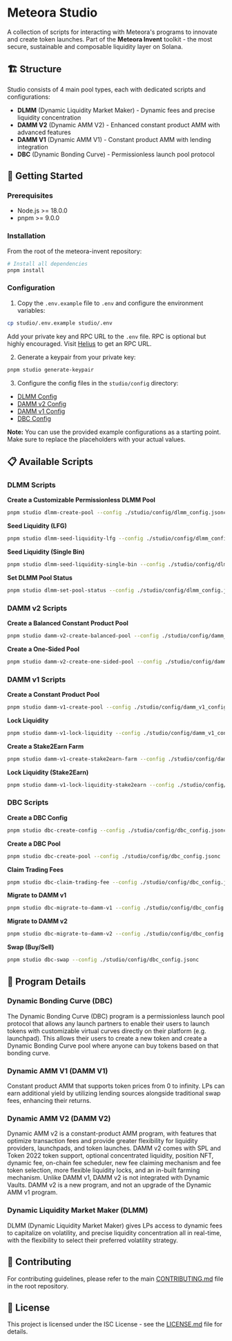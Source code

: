 # Meteora Studio

A collection of scripts for interacting with Meteora's programs to innovate and create token
launches. Part of the **Meteora Invent** toolkit - the most secure, sustainable and composable
liquidity layer on Solana.

## 🏗️ Structure

Studio consists of 4 main pool types, each with dedicated scripts and configurations:

- **DLMM** (Dynamic Liquidity Market Maker) - Dynamic fees and precise liquidity concentration
- **DAMM V2** (Dynamic AMM V2) - Enhanced constant product AMM with advanced features
- **DAMM V1** (Dynamic AMM V1) - Constant product AMM with lending integration
- **DBC** (Dynamic Bonding Curve) - Permissionless launch pool protocol

## 🚀 Getting Started

### Prerequisites

- Node.js >= 18.0.0
- pnpm >= 9.0.0

### Installation

From the root of the meteora-invent repository:

```bash
# Install all dependencies
pnpm install
```

### Configuration

1. Copy the `.env.example` file to `.env` and configure the environment variables:

```bash
cp studio/.env.example studio/.env
```

Add your private key and RPC URL to the `.env` file. RPC is optional but highly encouraged. Visit
[Helius](https://www.helius.dev/) to get an RPC URL.

2. Generate a keypair from your private key:

```bash
pnpm studio generate-keypair
```

3. Configure the config files in the `studio/config` directory:

- [DLMM Config](./config/dlmm_config.jsonc)
- [DAMM v2 Config](./config/damm_v2_config.jsonc)
- [DAMM v1 Config](./config/damm_v1_config.jsonc)
- [DBC Config](./config/dbc_config.jsonc)

**Note:** You can use the provided example configurations as a starting point. Make sure to replace
the placeholders with your actual values.

## 📋 Available Scripts

### DLMM Scripts

**Create a Customizable Permissionless DLMM Pool**

```bash
pnpm studio dlmm-create-pool --config ./studio/config/dlmm_config.jsonc
```

**Seed Liquidity (LFG)**

```bash
pnpm studio dlmm-seed-liquidity-lfg --config ./studio/config/dlmm_config.jsonc
```

**Seed Liquidity (Single Bin)**

```bash
pnpm studio dlmm-seed-liquidity-single-bin --config ./studio/config/dlmm_config.jsonc
```

**Set DLMM Pool Status**

```bash
pnpm studio dlmm-set-pool-status --config ./studio/config/dlmm_config.jsonc
```

### DAMM v2 Scripts

**Create a Balanced Constant Product Pool**

```bash
pnpm studio damm-v2-create-balanced-pool --config ./studio/config/damm_v2_config.jsonc
```

**Create a One-Sided Pool**

```bash
pnpm studio damm-v2-create-one-sided-pool --config ./studio/config/damm_v2_config.jsonc
```

### DAMM v1 Scripts

**Create a Constant Product Pool**

```bash
pnpm studio damm-v1-create-pool --config ./studio/config/damm_v1_config.jsonc
```

**Lock Liquidity**

```bash
pnpm studio damm-v1-lock-liquidity --config ./studio/config/damm_v1_config.jsonc
```

**Create a Stake2Earn Farm**

```bash
pnpm studio damm-v1-create-stake2earn-farm --config ./studio/config/damm_v1_config.jsonc
```

**Lock Liquidity (Stake2Earn)**

```bash
pnpm studio damm-v1-lock-liquidity-stake2earn --config ./studio/config/damm_v1_config.jsonc
```

### DBC Scripts

**Create a DBC Config**

```bash
pnpm studio dbc-create-config --config ./studio/config/dbc_config.jsonc
```

**Create a DBC Pool**

```bash
pnpm studio dbc-create-pool --config ./studio/config/dbc_config.jsonc
```

**Claim Trading Fees**

```bash
pnpm studio dbc-claim-trading-fee --config ./studio/config/dbc_config.jsonc
```

**Migrate to DAMM v1**

```bash
pnpm studio dbc-migrate-to-damm-v1 --config ./studio/config/dbc_config.jsonc
```

**Migrate to DAMM v2**

```bash
pnpm studio dbc-migrate-to-damm-v2 --config ./studio/config/dbc_config.jsonc
```

**Swap (Buy/Sell)**

```bash
pnpm studio dbc-swap --config ./studio/config/dbc_config.jsonc
```

## 📖 Program Details

### Dynamic Bonding Curve (DBC)

The Dynamic Bonding Curve (DBC) program is a permissionless launch pool protocol that allows any
launch partners to enable their users to launch tokens with customizable virtual curves directly on
their platform (e.g. launchpad). This allows their users to create a new token and create a Dynamic
Bonding Curve pool where anyone can buy tokens based on that bonding curve.

### Dynamic AMM V1 (DAMM V1)

Constant product AMM that supports token prices from 0 to infinity. LPs can earn additional yield by
utilizing lending sources alongside traditional swap fees, enhancing their returns.

### Dynamic AMM V2 (DAMM V2)

Dynamic AMM v2 is a constant-product AMM program, with features that optimize transaction fees and
provide greater flexibility for liquidity providers, launchpads, and token launches. DAMM v2 comes
with SPL and Token 2022 token support, optional concentrated liquidity, position NFT, dynamic fee,
on-chain fee scheduler, new fee claiming mechanism and fee token selection, more flexible liquidity
locks, and an in-built farming mechanism. Unlike DAMM v1, DAMM v2 is not integrated with Dynamic
Vaults. DAMM v2 is a new program, and not an upgrade of the Dynamic AMM v1 program.

### Dynamic Liquidity Market Maker (DLMM)

DLMM (Dynamic Liquidity Market Maker) gives LPs access to dynamic fees to capitalize on volatility,
and precise liquidity concentration all in real-time, with the flexibility to select their preferred
volatility strategy.

## 🤝 Contributing

For contributing guidelines, please refer to the main [CONTRIBUTING.md](../CONTRIBUTING.md) file in
the root repository.

## 📄 License

This project is licensed under the ISC License - see the [LICENSE.md](../LICENSE.md) file for
details.
